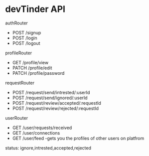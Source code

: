 # devTinder API

authRouter
- POST /signup
- POST /login
- POST /logout

profileRouter
- GET /profile/view
- PATCH /profile/edit
- PATCH /profile/password

requestRouter
- POST /request/send/intrested/:userId
- POST /request/send/ignored/:userId
- POST /request/review/accepted/:requestId
- POST /request/review/rejected/:requestId

userRouter
- GET /user/requests/received
- GET /user/connections
- GET /user/feed -gets you the profiles of other users on platfrom 

status: ignore,intrested,accepted,rejected